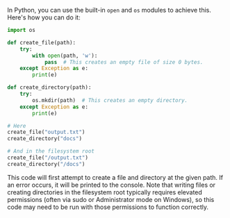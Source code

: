 In Python, you can use the built-in `open` and `os` modules to achieve this. Here's how you can do it:

```python
import os

def create_file(path):
    try:
        with open(path, 'w'):
            pass  # This creates an empty file of size 0 bytes.
    except Exception as e:
        print(e)

def create_directory(path):
    try:
        os.mkdir(path)  # This creates an empty directory.
    except Exception as e:
        print(e)

# Here
create_file("output.txt")
create_directory("docs")

# And in the filesystem root
create_file("/output.txt")
create_directory("/docs")
```

This code will first attempt to create a file and directory at the given path. If an error occurs, it will be printed to the console. Note that writing files or creating directories in the filesystem root typically requires elevated permissions (often via sudo or Administrator mode on Windows), so this code may need to be run with those permissions to function correctly.
